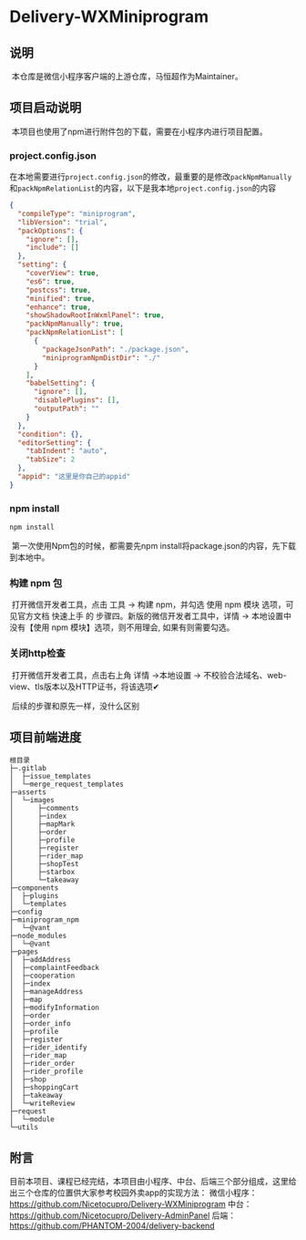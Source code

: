 # Delivery-WXMiniprogram

## 说明

​	本仓库是微信小程序客户端的上游仓库，马恒超作为Maintainer。

## 项目启动说明

​	本项目也使用了npm进行附件包的下载，需要在小程序内进行项目配置。

### project.config.json

​	在本地需要进行`project.config.json`的修改，最重要的是修改`packNpmManually`和`packNpmRelationList`的内容，以下是我本地`project.config.json`的内容

```json
{
  "compileType": "miniprogram",
  "libVersion": "trial",
  "packOptions": {
    "ignore": [],
    "include": []
  },
  "setting": {
    "coverView": true,
    "es6": true,
    "postcss": true,
    "minified": true,
    "enhance": true,
    "showShadowRootInWxmlPanel": true,
    "packNpmManually": true,
    "packNpmRelationList": [
      {
        "packageJsonPath": "./package.json",
        "miniprogramNpmDistDir": "./"
      }
    ],
    "babelSetting": {
      "ignore": [],
      "disablePlugins": [],
      "outputPath": ""
    }
  },
  "condition": {},
  "editorSetting": {
    "tabIndent": "auto",
    "tabSize": 2
  },
  "appid": "这里是你自己的appid"
}
```

###  npm  install

```cmd
npm install
```

​	第一次使用Npm包的时候，都需要先npm install将package.json的内容，先下载到本地中。

### 构建 npm 包

​	打开微信开发者工具，点击 工具 -> 构建 npm，并勾选 使用 npm 模块 选项，可见官方文档 快速上手 的 步骤四。新版的微信开发者工具中，详情 -> 本地设置中没有【使用 npm 模块】选项，则不用理会, 如果有则需要勾选。

### 关闭http检查

​	打开微信开发者工具，点击右上角 详情 ->本地设置 -> 不校验合法域名、web-view、tls版本以及HTTP证书，将该选项✔

​	后续的步骤和原先一样，没什么区别

## 项目前端进度

```
根目录
├─.gitlab
│  ├─issue_templates
│  └─merge_request_templates
├─asserts
│  └─images
│      ├─comments
│      ├─index
│      ├─mapMark
│      ├─order
│      ├─profile
│      ├─register
│      ├─rider_map
│      ├─shopTest
│      ├─starbox
│      └─takeaway
├─components
│  ├─plugins
│  └─templates
├─config
├─miniprogram_npm
│  └─@vant
├─node_modules
│  └─@vant
├─pages
│  ├─addAddress
│  ├─complaintFeedback
│  ├─cooperation
│  ├─index
│  ├─manageAddress
│  ├─map
│  ├─modifyInformation
│  ├─order
│  ├─order_info
│  ├─profile
│  ├─register
│  ├─rider_identify
│  ├─rider_map
│  ├─rider_order
│  ├─rider_profile
│  ├─shop
│  ├─shoppingCart
│  ├─takeaway
│  └─writeReview
├─request
│  └─module
└─utils
```

## 附言

目前本项目、课程已经完结，本项目由小程序、中台、后端三个部分组成，这里给出三个仓库的位置供大家参考校园外卖app的实现方法：
微信小程序：https://github.com/Nicetocupro/Delivery-WXMiniprogram
中台：https://github.com/Nicetocupro/Delivery-AdminPanel
后端：https://github.com/PHANTOM-2004/delivery-backend
